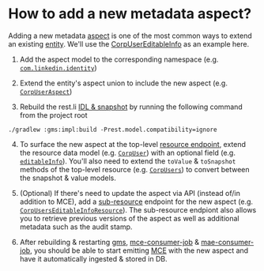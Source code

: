 # How to add a new metadata aspect?

Adding a new metadata [aspect](../what/aspect.md) is one of the most common ways to extend an existing [entity](../what/entity.md).
We'll use the [CorpUserEditableInfo](https://github.com/linkedin/datahub/blob/master/metadata-models/src/main/pegasus/com/linkedin/identity/CorpUserEditableInfo.pdl) as an example here.

1. Add the aspect model to the corresponding namespace (e.g. [`com.linkedin.identity`](https://github.com/linkedin/datahub/tree/master/metadata-models/src/main/pegasus/com/linkedin/identity))

2. Extend the entity's aspect union to include the new aspect (e.g. [`CorpUserAspect`](https://github.com/linkedin/datahub/blob/master/metadata-models/src/main/pegasus/com/linkedin/metadata/aspect/CorpUserAspect.pdl))

3. Rebuild the rest.li [IDL & snapshot](https://linkedin.github.io/rest.li/modeling/compatibility_check) by running the following command from the project root
```
./gradlew :gms:impl:build -Prest.model.compatibility=ignore
```

4. To surface the new aspect at the top-level [resource endpoint](https://linkedin.github.io/rest.li/user_guide/restli_server#writing-resources), extend the resource data model (e.g. [`CorpUser`](https://github.com/linkedin/datahub/blob/master/gms/api/src/main/pegasus/com/linkedin/identity/CorpUser.pdl)) with an optional field (e.g. [`editableInfo`](https://github.com/linkedin/datahub/blob/master/gms/api/src/main/pegasus/com/linkedin/identity/CorpUser.pdl#L21)). You'll also need to extend the `toValue` & `toSnapshot` methods of the top-level resource (e.g. [`CorpUsers`](https://github.com/linkedin/datahub/blob/master/gms/impl/src/main/java/com/linkedin/metadata/resources/identity/CorpUsers.java)) to convert between the snapshot & value models.

5. (Optional) If there's need to update the aspect via API (instead of/in addition to MCE), add a [sub-resource](https://linkedin.github.io/rest.li/user_guide/restli_server#sub-resources) endpoint for the new aspect (e.g. [`CorpUsersEditableInfoResource`](https://github.com/linkedin/datahub/blob/master/gms/impl/src/main/java/com/linkedin/metadata/resources/identity/CorpUsersEditableInfoResource.java)). The sub-resource endpiont also allows you to retrieve previous versions of the aspect as well as additional metadata such as the audit stamp.

6. After rebuilding & restarting [gms](https://github.com/linkedin/datahub/tree/master/gms), [mce-consumer-job](https://github.com/linkedin/datahub/tree/master/metadata-jobs/mce-consumer-job) & [mae-consumer-job](https://github.com/linkedin/datahub/tree/master/metadata-jobs/mae-consumer-job),
you should be able to start emitting [MCE](../what/mxe.md) with the new aspect and have it automatically ingested & stored in DB.
